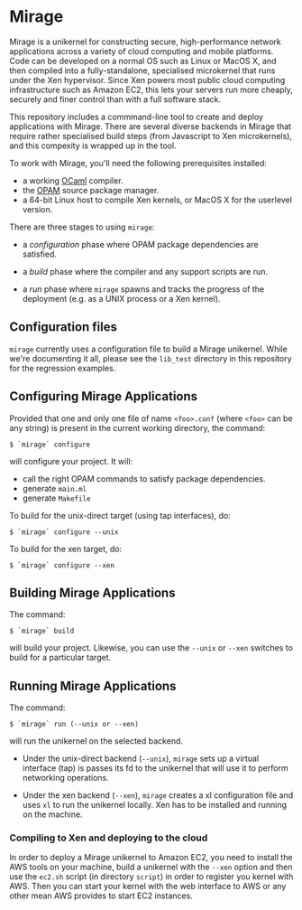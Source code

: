 # Mirage

Mirage is a unikernel for constructing secure, high-performance network
applications across a variety of cloud computing and mobile platforms. Code can
be developed on a normal OS such as Linux or MacOS X, and then compiled into a
fully-standalone, specialised microkernel that runs under the Xen hypervisor.
Since Xen powers most public cloud computing infrastructure such as Amazon EC2,
this lets your servers run more cheaply, securely and finer control than with a
full software stack.

This repository includes a commmand-line tool to create and deploy applications
with Mirage.  There are several diverse backends in Mirage that require rather
specialised build steps (from Javascript to Xen microkernels), and this
compexity is wrapped up in the tool.

To work with Mirage, you'll need the following prerequisites installed:

* a working [OCaml](http://ocaml.org) compiler.
* the [OPAM](https://opam.ocaml.org) source package manager.
* a 64-bit Linux host to compile Xen kernels, or MacOS X for the userlevel version.

There are three stages to using `mirage`:

* a *configuration* phase where OPAM package dependencies are
  satisfied.

* a *build* phase where the compiler and any support scripts are run.

* a *run* phase where `mirage` spawns and tracks the progress of the
  deployment (e.g. as a UNIX process or a Xen kernel).

## Configuration files

`mirage` currently uses a configuration file to build a Mirage unikernel.
While we're documenting it all, please see the `lib_test` directory in
this repository for the regression examples.

## Configuring Mirage Applications

Provided that one and only one file of name `<foo>.conf` (where
`<foo>` can be any string) is present in the current working
directory, the command:

```
$ `mirage` configure
```

will configure your project. It will:

* call the right OPAM commands to satisfy package dependencies.
* generate `main.ml`
* generate `Makefile`

To build for the unix-direct target (using tap interfaces), do:

```
$ `mirage` configure --unix
```

To build for the xen target, do:

```
$ `mirage` configure --xen
```

## Building Mirage Applications

The command:

```
$ `mirage` build
```

will build your project. Likewise, you can use the `--unix` or `--xen`
switches to build for a particular target.

## Running Mirage Applications

The command:

```
$ `mirage` run (--unix or --xen)
```

will run the unikernel on the selected backend.

* Under the unix-direct backend (`--unix`), `mirage` sets up a virtual
  interface (tap) is passes its fd to the unikernel that will use it to
  perform networking operations.

* Under the xen backend (`--xen`), `mirage` creates a xl configuration
  file and uses `xl` to run the unikernel locally. Xen has to be
  installed and running on the machine.

### Compiling to Xen and deploying to the cloud

In order to deploy a Mirage unikernel to Amazon EC2, you need to
install the AWS tools on your machine, build a unikernel with the
`--xen` option and then use the `ec2.sh` script (in directory
`script`) in order to register you kernel with AWS. Then you can start
your kernel with the web interface to AWS or any other mean AWS
provides to start EC2 instances.
